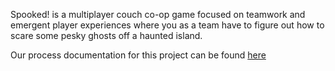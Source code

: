 
Spooked! is a multiplayer couch co-op game focused on teamwork and emergent player experiences where you as a team have to figure out how to scare some pesky ghosts off a haunted island. 

Our process documentation for this project can be found [here](https://github.com/turnerdylan/Ghostbusters/tree/master/Ghostbusters/Documentation)
